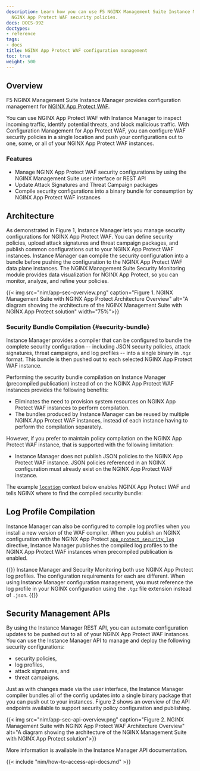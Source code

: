 ```yaml
---
description: Learn how you can use F5 NGINX Management Suite Instance Manager to configure
  NGINX App Protect WAF security policies.
docs: DOCS-992
doctypes:
- reference
tags:
- docs
title: NGINX App Protect WAF configuration management
toc: true
weight: 500
---
```


## Overview

F5 NGINX Management Suite Instance Manager provides configuration management for [NGINX App Protect WAF](https://www.nginx.com/products/nginx-app-protect/web-application-firewall/).

You can use NGINX App Protect WAF with Instance Manager to inspect incoming traffic, identify potential threats, and block malicious traffic. With Configuration Management for App Protect WAF, you can configure WAF security policies in a single location and push your configurations out to one, some, or all of your NGINX App Protect WAF instances.

### Features

- Manage NGINX App Protect WAF security configurations by using the NGINX Management Suite user interface or REST API
- Update Attack Signatures and Threat Campaign packages
- Compile security configurations into a binary bundle for consumption by NGINX App Protect WAF instances

## Architecture

As demonstrated in Figure 1, Instance Manager lets you manage security configurations for NGINX App Protect WAF. You can define security policies, upload attack signatures and threat campaign packages, and publish common configurations out to your NGINX App Protect WAF instances. Instance Manager can compile the security configuration into a bundle before pushing the configuration to the NGINX App Protect WAF data plane instances. The NGINX Management Suite Security Monitoring module provides data visualization for NGINX App Protect, so you can monitor, analyze, and refine your policies.

{{< img src="nim/app-sec-overview.png" caption="Figure 1. NGINX Management Suite with NGINX App Protect Architecture Overview" alt="A diagram showing the architecture of the NGINX Management Suite with NGINX App Protect solution" width="75%">}}

### Security Bundle Compilation {#security-bundle}

Instance Manager provides a compiler that can be configured to bundle the complete security configuration -- including JSON security policies, attack signatures, threat campaigns, and log profiles -- into a single binary in `.tgz` format. This bundle is then pushed out to each selected NGINX App Protect WAF instance.

Performing the security bundle compilation on Instance Manager (precompiled publication) instead of on the NGINX App Protect WAF instances provides the following benefits:

- Eliminates the need to provision system resources on NGINX App Protect WAF instances to perform compilation.
- The bundles produced by Instance Manager can be reused by multiple NGINX App Protect WAF instances, instead of each instance having to perform the compilation separately.

However, if you prefer to maintain policy compilation on the NGINX App Protect WAF instance, that is supported with the following limitation:

- Instance Manager does not publish JSON policies to the NGINX App Protect WAF instance. JSON policies referenced in an NGINX configuration must already exist on the NGINX App Protect WAF instance.

The example [`location`](https://nginx.org/en/docs/http/ngx_http_core_module.html#location) context below enables NGINX App Protect WAF and tells NGINX where to find the compiled security bundle:

## Log Profile Compilation

Instance Manager can also be configured to compile log profiles when you install a new version of the WAF compiler. When you publish an NGINX configuration with the NGINX App Protect [`app_protect_security_log`](https://docs.nginx.com/nginx-app-protect/logging-overview/security-log/#app_protect_security_log) directive, Instance Manager publishes the compiled log profiles to the NGINX App Protect WAF instances when precompiled publication is enabled.

{{<important>}}
Instance Manager and Security Monitoring both use NGINX App Protect log profiles. The configuration requirements for each are different. When using Instance Manager configuration management, you must reference the log profile in your NGINX configuration using the `.tgz` file extension instead of `.json`.
{{</important>}}

## Security Management APIs

By using the Instance Manager REST API, you can automate configuration updates to be pushed out to all of your NGINX App Protect WAF instances. You can use the Instance Manager API to manage and deploy the following security configurations:

- security policies,
- log profiles,
- attack signatures, and
- threat campaigns.

Just as with changes made via the user interface, the Instance Manager compiler bundles all of the config updates into a single binary package that you can push out to your instances. Figure 2 shows an overview of the API endpoints available to support security policy configuration and publishing.

{{< img src="nim/app-sec-api-overview.png" caption="Figure 2. NGINX Management Suite with NGINX App Protect WAF Architecture Overview" alt="A diagram showing the architecture of the NGINX Management Suite with NGINX App Protect solution">}}

More information is available in the Instance Manager API documentation.

{{< include "nim/how-to-access-api-docs.md" >}}
